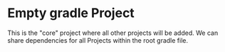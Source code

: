 # Empty gradle Project

This is the "core" project where all other projects will be added. We can share dependencies for all Projects within the root gradle file.